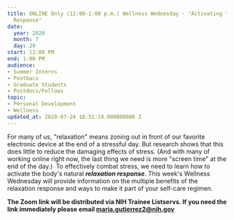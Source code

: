 ```yaml
---
title: ONLINE Only (12:00-1:00 p.m.) Wellness Wednesday - "Activating the Relaxation
  Response"
date:
  year: 2020
  month: 7
  day: 29
start: 12:00 PM
end: 1:00 PM
audience:
- Summer Interns
- Postbacs
- Graduate Students
- Postdocs/Fellows
topic:
- Personal Development
- Wellness
updated_at: 2020-07-24 18:51:19.000000000 Z
---
```

For many of us, "relaxation" means zoning out in front of our favorite
electronic device at the end of a stressful day. But research shows that
this does little to reduce the damaging effects of stress. (And with
many of working online right now, the last thing we need is more
\"screen time\" at the end of the day.)  To effectively combat stress,
we need to learn how to activate the body\'s natural<em>
<strong>relaxation response</strong></em>. This week's Wellness
Wednesday will provide information on the multiple benefits of the
relaxation response and ways to make it part of your self-care regimen.

<strong>The Zoom link will be distributed via NIH Trainee Listservs. If
you need the link immediately please email maria.gutierrez2@nih.gov
</strong>

